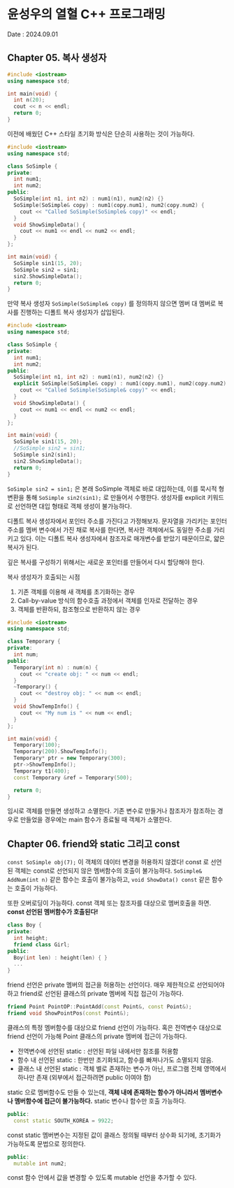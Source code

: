 # 윤성우의 열혈 C++ 프로그래밍
Date : 2024.09.01

## Chapter 05. 복사 생성자
```cpp
#include <iostream>
using namespace std;

int main(void) {
  int n(20);
  cout << n << endl;
  return 0;
}
```
이전에 배웠던 C++ 스타일 초기화 방식은 단순히 사용하는 것이 가능하다.

```cpp
#include <iostream>
using namespace std;

class SoSimple {
private:
  int num1;
  int num2;
public:
  SoSimple(int n1, int n2) : num1(n1), num2(n2) {}  
  SoSimple(SoSimple& copy) : num1(copy.num1), num2(copy.num2) {
    cout << "Called SoSimple(SoSimple& copy)" << endl;
  }
  void ShowSimpleData() {
    cout << num1 << endl << num2 << endl;
  }
};

int main(void) {
  SoSimple sin1(15, 20);
  SoSimple sin2 = sin1;
  sin2.ShowSimpleData();
  return 0;
}
```

만약 복사 생성자 `SoSimple(SoSimple& copy)` 를 정의하지 않으면 멤버 대 멤버로 복사를 진행하는 디폴트 복사 생성자가 삽입된다.

```cpp
#include <iostream>
using namespace std;

class SoSimple {
private:
  int num1;
  int num2;
public:
  SoSimple(int n1, int n2) : num1(n1), num2(n2) {}  
  explicit SoSimple(SoSimple& copy) : num1(copy.num1), num2(copy.num2) {
    cout << "Called SoSimple(SoSimple& copy)" << endl;
  }
  void ShowSimpleData() {
    cout << num1 << endl << num2 << endl;
  }
};

int main(void) {
  SoSimple sin1(15, 20);
  //SoSimple sin2 = sin1;
  SoSimple sin2(sin1);
  sin2.ShowSimpleData();
  return 0;
}
```

`SoSimple sin2 = sin1;` 은 본래 SoSimple 객체로 바로 대입하는데, 이를 묵시적 형 변환을 통해 `SoSimple sin2(sin1);` 로 만들어서 수행한다.
생성자를 explicit 키워드로 선언하면 대입 형태로 객체 생성이 불가능하다.

디폴트 복사 생성자에서 포인터 주소를 가진다고 가정해보자. 문자열을 가리키는 포인터 주소를 멤버 변수에서 가진 채로 복사를 한다면, 복사한 객체에서도 동일한 주소를 가리키고 있다. 이는 디폴트 복사 생성자에서 참조자로 매개변수를 받았기 때문이므로, 얇은 복사가 된다.

깊은 복사를 구성하기 위해서는 새로운 포인터를 만들어서 다시 할당해야 한다.

복사 생성자가 호출되는 시점
1. 기존 객체를 이용해 새 객체를 초기화하는 경우
2. Call-by-value 방식의 함수호출 과정에서 객체를 인자로 전달하는 경우
3. 객체를 반환하되, 참조형으로 반환하지 않는 경우

```cpp
#include <iostream>
using namespace std;

class Temporary {
private:
  int num;
public:
  Temporary(int n) : num(n) {
    cout << "create obj: " << num << endl;
  }
  ~Temporary() {
    cout << "destroy obj: " << num << endl;
  }
  void ShowTempInfo() {
    cout << "My num is " << num << endl;
  }
};

int main(void) {
  Temporary(100);
  Temporary(200).ShowTempInfo();
  Temporary* ptr = new Temporary(300);
  ptr->ShowTempInfo();
  Temporary t1(400);
  const Temporary &ref = Temporary(500);

  return 0;
}
```

임시로 객체를 만들면 생성하고 소멸한다. 기존 변수로 만들거나 참조자가 참조하는 경우로 만들었을 경우에는 main 함수가 종료될 때 객체가 소멸한다.

## Chapter 06. friend와 static 그리고 const
`const SoSimple obj(7);` 이 객체의 데이터 변경을 허용하지 않겠다! const 로 선언된 객체는 const로 선언되지 않은 멤버함수의 호출이 불가능하다. 
`SoSimple& AddNum(int n)` 같은 함수는 호출이 불가능하고, `void ShowData() const` 같은 함수는 호출이 가능하다.

또한 오버로딩이 가능하다. const 객체 또는 참조자를 대상으로 멤버호출을 하면. **const 선언된 멤버함수가 호출된다!**

```cpp
class Boy {
private:
  int height;
  friend class Girl;
public:
  Boy(int len) : height(len) { }
  ...
}
```
friend 선언은 private 멤버의 접근을 허용하는 선언이다. 매우 제한적으로 선언되어야 하고 friend로 선언된 클래스의 private 멤버에 직접 접근이 가능하다.

```cpp
friend Point PointOP::PointAdd(const Point&, const Point&);
friend void ShowPointPos(const Point&);
```
클래스의 특정 멤버함수를 대상으로 friend 선언이 가능하다. 혹은 전역변수 대상으로 friend 선언이 가능해 Point 클래스의 private 멤버에 접근이 가능하다.

- 전역변수에 선언된 static : 선언된 파일 내에서만 참조를 허용함
- 함수 내 선언된 static : 한번만 초기화되고, 함수를 빠져나가도 소멸되지 않음.
- 클래스 내 선언된 static : 객체 별로 존재하는 변수가 아닌, 프로그램 전체 영역에서 하나만 존재 (외부에서 접근하려면 public 이여야 함)

static 으로 멤버함수도 만들 수 있는데, **객체 내에 존재하는 함수가 아니라서 멤버변수나 멤버함수에 접근이 불가능하다.** static 변수나 함수만 호출 가능하다.

```cpp
public:
  const static SOUTH_KOREA = 9922;
```
const static 멤버변수는 지정된 값이 클래스 정의될 때부터 상수화 되기에, 초기화가 가능하도록 문법으로 정의한다.

```cpp
public:
  mutable int num2;
```
const 함수 안에서 값을 변경할 수 있도록 mutable 선언을 추가할 수 있다.
